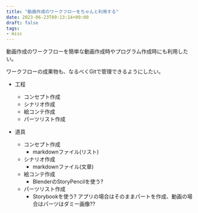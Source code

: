 ```yaml
---
title: "動画作成のワークフローをちゃんと利用する"
date: 2023-06-23T09:13:14+09:00
draft: false
tags:
- misc
---
```


動画作成のワークフローを簡単な動画作成時やプログラム作成時にも利用したい。

ワークフローの成果物も、なるべくGitで管理できるようにしたい。
<!--more-->

- 工程
  - コンセプト作成
  - シナリオ作成
  - 絵コンテ作成
  - パーツリスト作成

- 道具
  - コンセプト作成
    - markdownファイル(リスト)
  - シナリオ作成
    - markdownファイル(文章)
  - 絵コンテ作成
    - BlenderのStoryPencilを使う?
  - パーツリスト作成
    - Storybookを使う? アプリの場合はそのままパートを作成、動画の場合はパーツはダミー画像??